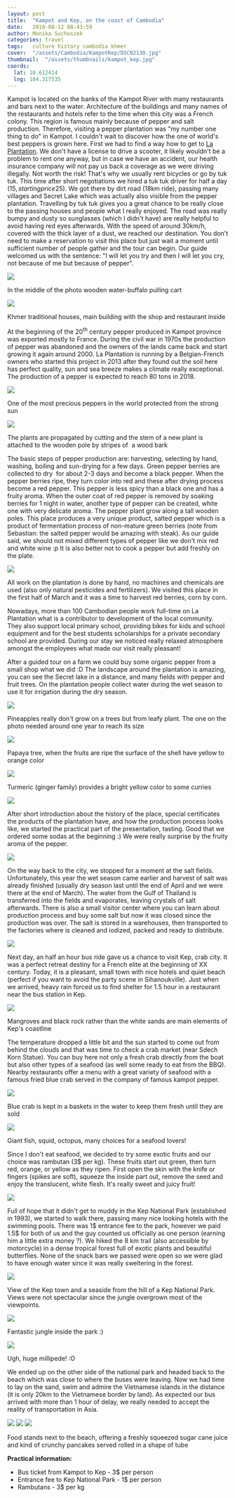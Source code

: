 ```yaml
---
layout: post
title:  "Kampot and Kep, on the coast of Cambodia"
date:   2018-08-12 08:43:59
author: Monika Suchoszek
categories: travel
tags:	culture history cambodia khmer
cover:  "/assets/Cambodia/KampotKep/DSC02130.jpg"
thumbnail:  "/assets/thumbnails/kampot_kep.jpg"
coords:
  lat: 10.612414
  lng: 104.317535
---
```


Kampot is located on the banks of the Kampot River with many restaurants and bars next to the water. Architecture 
of the buildings and many names of the restaurants and hotels refer to the time when this city was a French colony. 
This region is famous mainly because of pepper and salt production. Therefore, visiting a pepper plantation was 
"my number one thing to do" in Kampot. I couldn't wait to discover how the one of world's best peppers is grown 
here. First we had to find a way how to get to <a href="http://kampotpepper.com/">La Plantation</a>. We don't have 
a license to drive a scooter, it likely wouldn't be a problem to rent one anyway, but in case we have an accident, 
our health insurance company will not pay us back a coverage as we were driving illegally. Not worth the risk! 
That's why we usually rent bicycles or go by tuk tuk. This time after short negotiations we hired a tuk tuk 
driver for half a day (15$, starting price 25$). We got there by dirt road (18km ride), passing many villages and 
Secret Lake which was actually also visible from the pepper plantation. Travelling by tuk tuk gives you a great 
chance to be really close to the passing houses and people what I really enjoyed. The road was really bumpy and 
dusty so sunglasses (which I didn't have) are really helpful to avoid having red eyes afterwards. With the speed 
of around 30km/h, covered with the thick layer of a dust, we reached our destination. You don't need to make a 
reservation to visit this place but just wait a moment until sufficient number of people gather and the tour can 
begin. Our guide welcomed us with the sentence: "I will let you try and then I will let you cry, not because of 
me but because of pepper".

<img src="/assets/Cambodia/KampotKep/DSC02130.jpg">
<p class="caption">In the middle of the photo wooden water-buffalo pulling cart</p>
<img src="/assets/Cambodia/KampotKep/DSC02172.jpg">
<p class="caption">Khmer traditional houses, main building with the shop and restaurant inside</p>

At the beginning of the 20<sup>th</sup> century pepper produced in Kampot province was exported mostly to France. 
During the civil war in 1970s the production of pepper was abandoned and the owners of the lands came back and 
start growing it again around 2000. La Plantation is running by a Belgian-French owners who started this project 
in 2013 after they found out the soil here has perfect quality, sun and sea breeze makes a climate really 
exceptional. The production of a pepper is expected to reach 80 tons in 2018.

<img src="/assets/Cambodia/KampotKep/DSC02136.jpg">
<p class="caption">One of the most precious peppers in the world protected from the strong sun</p>
<img src="/assets/Cambodia/KampotKep/DSC02157.jpg">
<p class="caption">The plants are propagated by cutting and the stem of a new plant is attached to the wooden pole by stripes of  a wood bark</p>

The basic steps of pepper production are: harvesting, selecting by hand, washing, boiling and sun-drying for a 
few days. Green pepper berries are collected to dry  for about 2-3 days and 
become a black pepper. When the pepper berries ripe, they turn color into red and these after drying process 
become a red pepper. This pepper is less spicy than a black one and has a fruity aroma. When the outer coat of 
red pepper is removed by soaking berries for 1 night in water, another type of pepper can be created, white one 
with very delicate aroma. The pepper plant grow along a tall wooden poles. This place produces a very unique 
product, salted pepper which is a product of fermentation process of non-mature green berries 
(note from Sebastian: the salted pepper would be amazing with steak). As our guide said, we should not 
mixed different types of pepper like we don't mix red and white wine :p It is also better not to cook a pepper 
but add freshly on the plate.

<img src="/assets/Cambodia/KampotKep/DSC02147.jpg">
<p class="caption">All work on the plantation is done by hand, no machines and chemicals are used (also only natural pesticides and fertilizers). We visited this place in the first half of March and it was a time to harvest red berries, corn by corn.</p>

Nowadays, more than 100 Cambodian people work full-time on La Plantation what is a contributor to 
development of the local community. They also support local primary school, providing bikes for kids and school 
equipment and for the best students scholarships for a private secondary school are provided. During our stay we 
noticed really relaxed atmosphere amongst the employees what made our visit really pleasant! 

After a guided tour on a farm we could buy some organic pepper from a small shop what we did :D The landscape 
around the plantation is amazing, you can see the Secret lake in a distance, and many fields with pepper and 
fruit trees. On the plantation people collect water during the wet season to use it for irrigation during the 
dry season.

<img src="/assets/Cambodia/KampotKep/DSC02139.jpg">
<p class="caption">Pineapples really don't grow on a trees but from leafy plant. The one on the photo needed around one year to reach its size</p>
<img src="/assets/Cambodia/KampotKep/DSC02121.jpg">
<p class="caption">Papaya tree, when the fruits are ripe the surface of the shell have yellow to orange color</p>
<img src="/assets/Cambodia/KampotKep/DSC02126.jpg">
<p class="caption">Turmeric (ginger family) provides a bright yellow color to some curries</p>
<img src="/assets/Cambodia/KampotKep/IMG_20180329_161307045.jpg">
<p class="caption">After short introduction about the history of the place, special certificates the products of the plantation have, 
and how the production process looks like, we started the practical part of the presentation, tasting. Good that 
we ordered some sodas at the beginning :) We were really surprise by the fruity aroma of the pepper.</p>
<img src="/assets/Cambodia/KampotKep/DSC02153.jpg">
<p class="caption"In the late afternoon, warm colors of the plantation...</p>

On the way back to the city, we stopped for a moment at the salt fields. Unfortunately, this year the wet season 
came earlier and harvest of salt was already finished (usually dry season last until the end of April and 
we were there at the end of March). The water from the Gulf of Thailand is transferred into the fields and 
evaporates, leaving crystals of salt afterwards. There is also a small visitor center where you can learn 
about production process and buy some salt but now it was closed since the production was over. The salt is 
stored in a warehouses, then transported to the factories where is cleaned and iodized, packed and ready to 
distribute.

<img src="/assets/Cambodia/KampotKep/IMG_20180329_174233522.jpg">

Next day, an half an hour bus ride gave us a chance to visit Kep, crab city. It was a perfect retreat destiny for 
a French elite at the beginning of XX century. Today, it is a pleasant, small town with nice hotels and quiet 
beach (perfect if you want to avoid the party scene in Sihanoukville). 
Just when we arrived, heavy rain forced us to find shelter for 1.5 hour in a restaurant near the bus station in 
Kep.

<img src="/assets/Cambodia/KampotKep/DSC02176.jpg">
<p class="caption">Mangroves and black rock rather than the white sands are main elements of Kep's coastline</p>

The temperature dropped a little bit and the sun started to come out from behind the clouds and that was time to 
check a crab market (near Sdech Korn Statue). You can buy here not only a fresh crab directly from the boat but 
also other types of a seafood (as well some ready to eat from the BBQ). Nearby restaurants offer a menu with a 
great variety of seafood with a famous fried blue crab served in the company of famous kampot pepper.

<img src="/assets/Cambodia/KampotKep/IMG_20180330_103343404.jpg">
<p class="caption">Blue crab is kept in a baskets in the water to keep them fresh until they are sold</p>
<img src="/assets/Cambodia/KampotKep/IMG_20180330_103528077.jpg">
<p class="caption">Giant fish, squid, octopus, many choices for a seafood lovers!</p>

Since I don't eat seafood, we decided to try some exotic fruits and our choice was rambutan (3$ per kg). 
These fruits start out green, then turn red, orange, or yellow as they ripen. First open the skin with the 
knife or fingers (spikes are soft), squeeze the inside part out, remove the seed and enjoy the translucent, white 
flesh. It's really sweet and juicy fruit!

<img src="/assets/Cambodia/KampotKep/IMG_20180330_145422385.jpg">

Full of hope that it didn't get to muddy in the Kep National Park (established in 1993), we started to walk there, 
passing many nice looking hotels with the swimming pools. There was 1$ entrance fee to the park, however we 
paid 1.5$ for both of us and the guy counted us officially as one person (earning him a little extra money ?). 
We hiked the 8 km trail (also accessible by motorcycle) in a dense tropical forest full of exotic plants and 
beautiful butterflies. None of the snack bars we passed were open so we were glad to have enough water since 
it was really sweltering in the forest.

<img src="/assets/Cambodia/KampotKep/IMG_20180330_113544295.jpg">
<p class="caption">View of the Kep town and a seaside from the hill of a Kep National Park. Views were not spectacular since the jungle overgrown most of the viewpoints.</p>
<img src="/assets/Cambodia/KampotKep/IMG_20180330_115807415.jpg">
<p class="caption">Fantastic jungle inside the park :)</p>
<img src="/assets/Cambodia/KampotKep/IMG_20180330_122834852.jpg">
<p class="caption">Ugh, huge millipede! :O</p>

We ended up on the other side of the national park and headed back to the beach which was close to where the 
buses were leaving. Now we had time to lay on the sand, swim and admire the Vietnamese islands in the distance 
(it is only 20km to the Vietnamese border by land). As expected our bus arrived with more than 1 hour of delay, 
we really needed to accept the reality of transportation in Asia.

<img src="/assets/Cambodia/KampotKep/DSC02202.JPG">
<img src="/assets/Cambodia/KampotKep/DSC02203.jpg">
<img src="/assets/Cambodia/KampotKep/DSC02204.jpg">
<p class="caption">Food stands next to the beach, offering a freshly squeezed sugar cane juice and kind of 
crunchy pancakes served rolled in a shape of tube</p>

__Practical information:__
  * Bus ticket from Kampot to Kep - 3$ per person
  * Entrance fee to Kep National Park - 1$ per person
  * Rambutans - 3$ per kg
